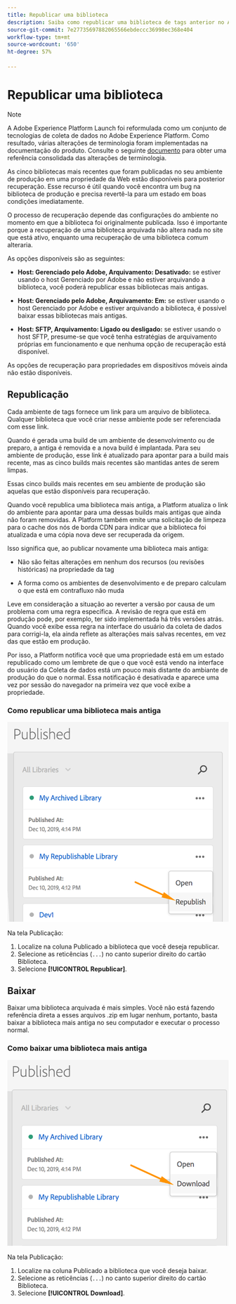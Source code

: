 ```yaml
---
title: Republicar uma biblioteca
description: Saiba como republicar uma biblioteca de tags anterior no Adobe Experience Platform.
source-git-commit: 7e27735697882065566ebdeccc36998ec368e404
workflow-type: tm+mt
source-wordcount: '650'
ht-degree: 57%

---
```


# Republicar uma biblioteca

>[!NOTE]
>
>A Adobe Experience Platform Launch foi reformulada como um conjunto de tecnologias de coleta de dados no Adobe Experience Platform. Como resultado, várias alterações de terminologia foram implementadas na documentação do produto. Consulte o seguinte [documento](../../term-updates.md) para obter uma referência consolidada das alterações de terminologia.

As cinco bibliotecas mais recentes que foram publicadas no seu ambiente de produção em uma propriedade da Web estão disponíveis para posterior recuperação. Esse recurso é útil quando você encontra um bug na biblioteca de produção e precisa revertê-la para um estado em boas condições imediatamente.

O processo de recuperação depende das configurações do ambiente no momento em que a biblioteca foi originalmente publicada. Isso é importante porque a recuperação de uma biblioteca arquivada não altera nada no site que está ativo, enquanto uma recuperação de uma biblioteca comum alteraria.

As opções disponíveis são as seguintes:

* **Host: Gerenciado pelo Adobe, Arquivamento: Desativado:** se estiver usando o host Gerenciado por Adobe e não estiver arquivando a biblioteca, você poderá republicar essas bibliotecas mais antigas.

* **Host: Gerenciado pelo Adobe, Arquivamento: Em:** se estiver usando o host Gerenciado por Adobe e estiver arquivando a biblioteca, é possível baixar essas bibliotecas mais antigas.

* **Host: SFTP, Arquivamento: Ligado ou desligado:** se estiver usando o host SFTP, presume-se que você tenha estratégias de arquivamento próprias em funcionamento e que nenhuma opção de recuperação está disponível.

As opções de recuperação para propriedades em dispositivos móveis ainda não estão disponíveis.

## Republicação

Cada ambiente de tags fornece um link para um arquivo de biblioteca. Qualquer biblioteca que você criar nesse ambiente pode ser referenciada com esse link.

Quando é gerada uma build de um ambiente de desenvolvimento ou de preparo, a antiga é removida e a nova build é implantada. Para seu ambiente de produção, esse link é atualizado para apontar para a build mais recente, mas as cinco builds mais recentes são mantidas antes de serem limpas.

Essas cinco builds mais recentes em seu ambiente de produção são aquelas que estão disponíveis para recuperação.

Quando você republica uma biblioteca mais antiga, a Platform atualiza o link do ambiente para apontar para uma dessas builds mais antigas que ainda não foram removidas.  A Platform também emite uma solicitação de limpeza para o cache dos nós de borda CDN para indicar que a biblioteca foi atualizada e uma cópia nova deve ser recuperada da origem.

Isso significa que, ao publicar novamente uma biblioteca mais antiga:

* Não são feitas alterações em nenhum dos recursos (ou revisões históricas) na propriedade da tag

* A forma como os ambientes de desenvolvimento e de preparo calculam o que está em contrafluxo não muda

Leve em consideração a situação ao reverter a versão por causa de um problema com uma regra específica. A revisão de regra que está em produção pode, por exemplo, ter sido implementada há três versões atrás. Quando você exibe essa regra na interface do usuário da coleta de dados para corrigi-la, ela ainda reflete as alterações mais salvas recentes, em vez das que estão em produção.

Por isso, a Platform notifica você que uma propriedade está em um estado republicado como um lembrete de que o que você está vendo na interface do usuário da Coleta de dados está um pouco mais distante do ambiante de produção do que o normal. Essa notificação é desativada e aparece uma vez por sessão do navegador na primeira vez que você exibe a propriedade.

### Como republicar uma biblioteca mais antiga

![Como republicar uma biblioteca](images/retrieve_republish.png)

Na tela Publicação:

1. Localize na coluna Publicado a biblioteca que você deseja republicar.
1. Selecione as reticências (`...`) no canto superior direito do cartão Biblioteca.
1. Selecione **[!UICONTROL Republicar]**.

## Baixar

Baixar uma biblioteca arquivada é mais simples. Você não está fazendo referência direta a esses arquivos .zip em lugar nenhum, portanto, basta baixar a biblioteca mais antiga no seu computador e executar o processo normal.

### Como baixar uma biblioteca mais antiga

![Como baixar uma biblioteca](images/retrieve_download.png)

Na tela Publicação:

1. Localize na coluna Publicado a biblioteca que você deseja baixar.
1. Selecione as reticências (`...`) no canto superior direito do cartão Biblioteca.
1. Selecione **[!UICONTROL Download]**.
